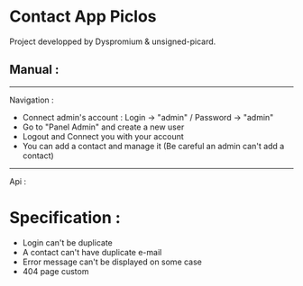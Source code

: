 # Contact App Piclos

Project developped by Dyspromium & unsigned-picard.
## Manual :
----------
Navigation :
- Connect admin's account : Login -> "admin" / Password -> "admin"
- Go to "Panel Admin" and create a new user
- Logout and Connect you with your account
- You can add a contact and manage it (Be careful an admin can't add a contact)
----------
Api :


# Specification : 
- Login can't be duplicate
- A contact can't have duplicate e-mail
- Error message can't be displayed on some case
- 404 page custom

